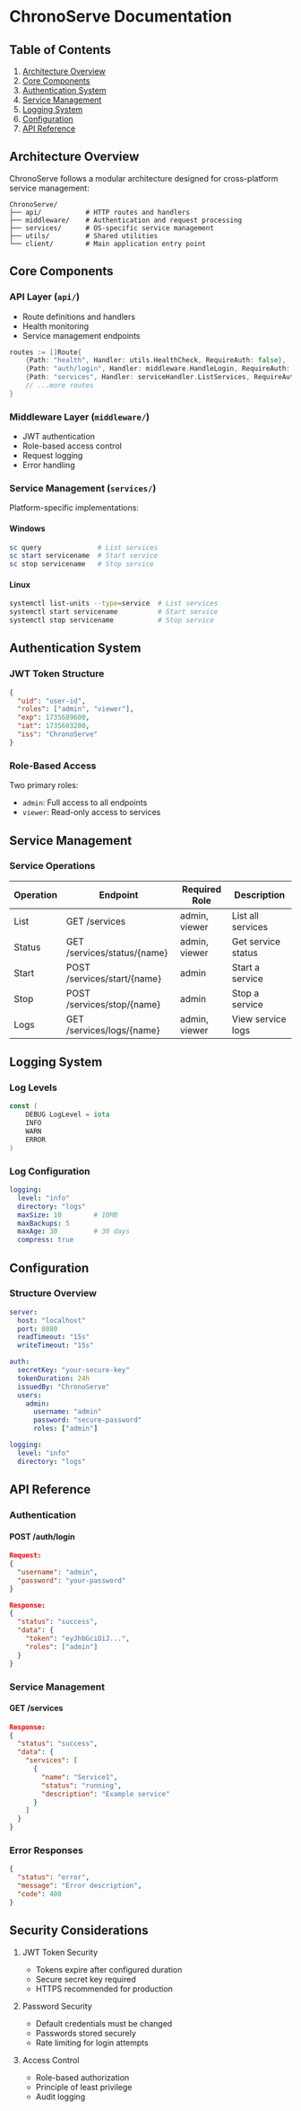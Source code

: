 # ChronoServe Documentation

## Table of Contents

1. [Architecture Overview](#architecture-overview)
2. [Core Components](#core-components)
3. [Authentication System](#authentication-system)
4. [Service Management](#service-management)
5. [Logging System](#logging-system)
6. [Configuration](#configuration)
7. [API Reference](#api-reference)

## Architecture Overview

ChronoServe follows a modular architecture designed for cross-platform service management:

```plaintext
ChronoServe/
├── api/           # HTTP routes and handlers
├── middleware/    # Authentication and request processing
├── services/      # OS-specific service management
├── utils/         # Shared utilities
└── client/        # Main application entry point
```

## Core Components

### API Layer (`api/`)

- Route definitions and handlers
- Health monitoring
- Service management endpoints

```go
routes := []Route{
    {Path: "health", Handler: utils.HealthCheck, RequireAuth: false},
    {Path: "auth/login", Handler: middleware.HandleLogin, RequireAuth: false},
    {Path: "services", Handler: serviceHandler.ListServices, RequireAuth: true, Roles: []string{"admin", "viewer"}},
    // ...more routes
}
```

### Middleware Layer (`middleware/`)

- JWT authentication
- Role-based access control
- Request logging
- Error handling

### Service Management (`services/`)

Platform-specific implementations:

#### Windows
```powershell
sc query              # List services
sc start servicename  # Start service
sc stop servicename   # Stop service
```

#### Linux
```bash
systemctl list-units --type=service  # List services
systemctl start servicename          # Start service
systemctl stop servicename           # Stop service
```

## Authentication System

### JWT Token Structure

```json
{
  "uid": "user-id",
  "roles": ["admin", "viewer"],
  "exp": 1735689600,
  "iat": 1735603200,
  "iss": "ChronoServe"
}
```

### Role-Based Access

Two primary roles:
- `admin`: Full access to all endpoints
- `viewer`: Read-only access to services

## Service Management

### Service Operations

| Operation | Endpoint | Required Role | Description |
|-----------|----------|---------------|-------------|
| List | GET /services | admin, viewer | List all services |
| Status | GET /services/status/{name} | admin, viewer | Get service status |
| Start | POST /services/start/{name} | admin | Start a service |
| Stop | POST /services/stop/{name} | admin | Stop a service |
| Logs | GET /services/logs/{name} | admin, viewer | View service logs |

## Logging System

### Log Levels

```go
const (
    DEBUG LogLevel = iota
    INFO
    WARN
    ERROR
)
```

### Log Configuration

```yaml
logging:
  level: "info"
  directory: "logs"
  maxSize: 10        # 10MB
  maxBackups: 5
  maxAge: 30         # 30 days
  compress: true
```

## Configuration

### Structure Overview

```yaml
server:
  host: "localhost"
  port: 8080
  readTimeout: "15s"
  writeTimeout: "15s"

auth:
  secretKey: "your-secure-key"
  tokenDuration: 24h
  issuedBy: "ChronoServe"
  users:
    admin:
      username: "admin"
      password: "secure-password"
      roles: ["admin"]

logging:
  level: "info"
  directory: "logs"
```

## API Reference

### Authentication

#### POST /auth/login
```json
Request:
{
  "username": "admin",
  "password": "your-password"
}

Response:
{
  "status": "success",
  "data": {
    "token": "eyJhbGciOiJ...",
    "roles": ["admin"]
  }
}
```

### Service Management

#### GET /services
```json
Response:
{
  "status": "success",
  "data": {
    "services": [
      {
        "name": "Service1",
        "status": "running",
        "description": "Example service"
      }
    ]
  }
}
```

### Error Responses

```json
{
  "status": "error",
  "message": "Error description",
  "code": 400
}
```

## Security Considerations

1. JWT Token Security
   - Tokens expire after configured duration
   - Secure secret key required
   - HTTPS recommended for production

2. Password Security
   - Default credentials must be changed
   - Passwords stored securely
   - Rate limiting for login attempts

3. Access Control
   - Role-based authorization
   - Principle of least privilege
   - Audit logging